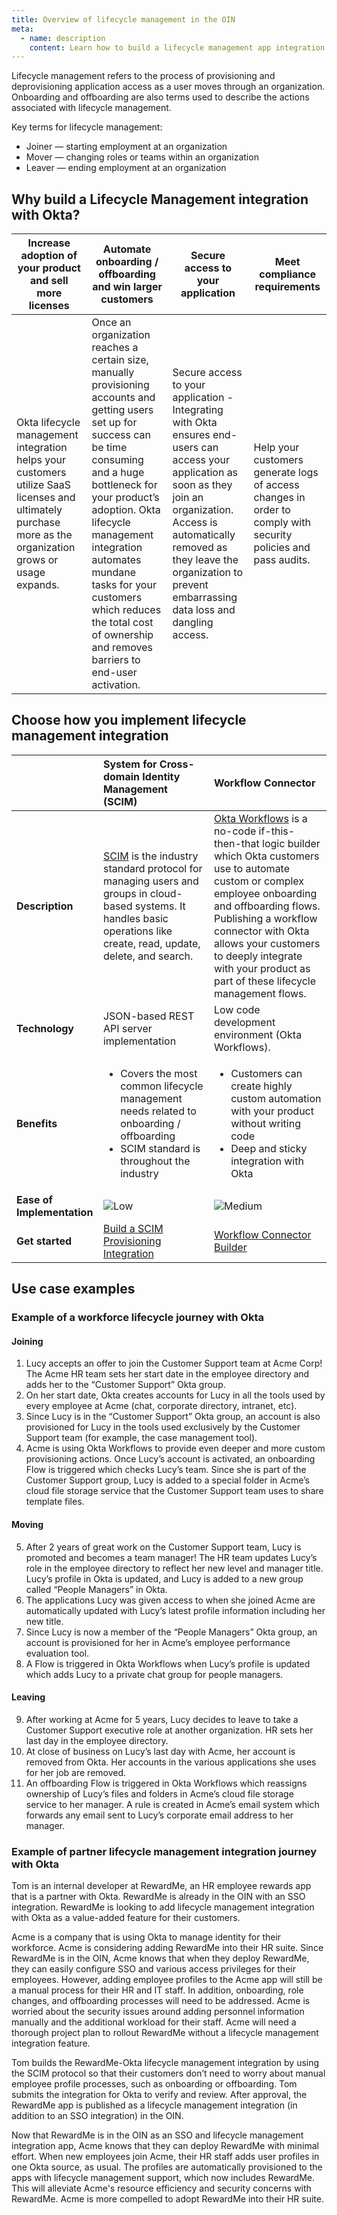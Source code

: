 ```yaml
---
title: Overview of lifecycle management in the OIN
meta:
  - name: description
    content: Learn how to build a lifecycle management app integration for the Okta Integration Network.
---
```


Lifecycle management refers to the process of provisioning and deprovisioning application access as a user moves through an organization. Onboarding and offboarding are also terms used to describe the actions associated with lifecycle management.

Key terms for lifecycle management:

* Joiner &mdash; starting employment at an organization
* Mover &mdash; changing roles or teams within an organization
* Leaver &mdash; ending employment at an organization

## Why build a Lifecycle Management integration with Okta?

| Increase adoption of your product and sell more licenses | Automate onboarding / offboarding and win larger customers | Secure access to your application | Meet compliance requirements |
| ---------------- | ---------------- | -------- | ----------------- |
| Okta lifecycle management integration helps your customers utilize SaaS licenses and ultimately purchase more as the organization grows or usage expands. | Once an organization reaches a certain size, manually provisioning accounts and getting users set up for success can be time consuming and a huge bottleneck for your product’s adoption. Okta lifecycle management integration automates mundane tasks for your customers which reduces the total cost of ownership and removes barriers to end-user activation. | Secure access to your application - Integrating with Okta ensures end-users can access your application as soon as they join an organization. Access is automatically removed as they leave the organization to prevent embarrassing data loss and dangling access. | Help your customers generate logs of access changes in order to comply with security policies and pass audits. |

## Choose how you implement lifecycle management integration

| &nbsp; | System for Cross-domain Identity Management (SCIM) |  Workflow Connector |
| ------ | :------------------- | :----------------------- |
| **Description** | [SCIM](http://www.simplecloud.info) is the industry standard protocol for managing users and groups in cloud-based systems. It handles basic operations like create, read, update, delete, and search. | [Okta Workflows](https://www.okta.com/platform/workflows/) is a no-code if-this-then-that logic builder which Okta customers use to automate custom or complex employee onboarding and offboarding flows. Publishing a workflow connector with Okta allows your customers to deeply integrate with your product as part of these lifecycle management flows. |
| **Technology** | JSON-based REST API server implementation | Low code development environment (Okta Workflows).  |
| **Benefits** | <ul><li>Covers the most common lifecycle management needs related to onboarding / offboarding</li> <li>SCIM standard is throughout the industry</li> </ul> | <ul><li>Customers can create highly custom automation with your product without writing code</li> <li>Deep and sticky integration with Okta</li> </ul>|
| **Ease of Implementation** | <span style="width: 150px;display:block">![Low](/img/ratings/high.png)</span> | <span style="width: 150px;display:block">![Medium](/img/ratings/medium.png)</span> |
| **Get started** | [Build a SCIM Provisioning Integration](/docs/guides/scim-provisioning-integration-overview/) | [Workflow Connector Builder](https://help.okta.com/wf/en-us/Content/Topics/Workflows/connector-builder/connector-builder.htm) |

## Use case examples

### Example of a workforce lifecycle journey with Okta

#### Joining

1. Lucy accepts an offer to join the Customer Support team at Acme Corp! The Acme HR team sets her start date in the employee directory and adds her to the “Customer Support” Okta group.
1. On her start date, Okta creates accounts for Lucy in all the tools used by every employee at Acme (chat, corporate directory, intranet, etc).
1. Since Lucy is in the “Customer Support” Okta group, an account is also provisioned for Lucy in the tools used exclusively by the Customer Support team (for example, the case management tool).
1. Acme is using Okta Workflows to provide even deeper and more custom provisioning actions. Once Lucy’s account is activated, an onboarding Flow is triggered which checks Lucy’s team. Since she is part of the Customer Support group, Lucy is added to a special folder in Acme’s cloud file storage service that the Customer Support team uses to share template files.

#### Moving

5. After 2 years of great work on the Customer Support team, Lucy is promoted and becomes a team manager! The HR team updates Lucy’s role in the employee directory to reflect her new level and manager title. Lucy’s profile in Okta is updated, and Lucy is added to a new group called “People Managers” in Okta.
6. The applications Lucy was given access to when she joined Acme are automatically updated with Lucy’s latest profile information including her new title.
7. Since Lucy is now a member of the “People Managers” Okta group, an account is provisioned for her in Acme’s employee performance evaluation tool.
8. A Flow is triggered in Okta Workflows when Lucy’s profile is updated which adds Lucy to a private chat group for people managers.

#### Leaving

9. After working at Acme for 5 years, Lucy decides to leave to take a Customer Support executive role at another organization. HR sets her last day in the employee directory.
10. At close of business on Lucy’s last day with Acme, her account is removed from Okta. Her accounts in the various applications she uses for her job are removed.
11. An offboarding Flow is triggered in Okta Workflows which reassigns ownership of Lucy’s files and folders in Acme’s cloud file storage service to her manager. A rule is created in Acme’s email system which forwards any email sent to Lucy’s corporate email address to her manager.

### Example of partner lifecycle management integration journey with Okta

Tom is an internal developer at RewardMe, an HR employee rewards app that is a partner with Okta. RewardMe is already in the OIN with an SSO integration. RewardMe is looking to add lifecycle management integration with Okta as a value-added feature for their customers.

Acme is a company that is using Okta to manage identity for their workforce. Acme is considering adding RewardMe into their HR suite. Since RewardMe is in the OIN, Acme knows that when they deploy RewardMe, they can easily configure SSO and various access privileges for their employees. However, adding employee profiles to the Acme app will still be a manual process for their HR and IT staff. In addition, onboarding, role changes, and offboarding processes will need to be addressed. Acme is worried about the security issues around adding personnel information manually and the additional workload for their staff. Acme will need a thorough project plan to rollout RewardMe without a lifecycle management integration feature.

Tom builds the RewardMe-Okta lifecycle management integration by using the SCIM protocol so that their customers don’t need to worry about manual employee profile processes, such as onboarding or offboarding. Tom submits the integration for Okta to verify and review. After approval, the RewardMe app is published as a lifecycle management integration (in addition to an SSO integration) in the OIN.

Now that RewardMe is in the OIN as an SSO and lifecycle management integration app, Acme knows that they can deploy RewardMe with minimal effort. When new employees join Acme, their HR staff adds user profiles in one Okta source, as usual. The profiles are automatically provisioned to the apps with lifecycle management support, which now includes RewardMe. This will alleviate Acme's resource efficiency and security concerns with RewardMe. Acme is more compelled to adopt RewardMe into their HR suite.
